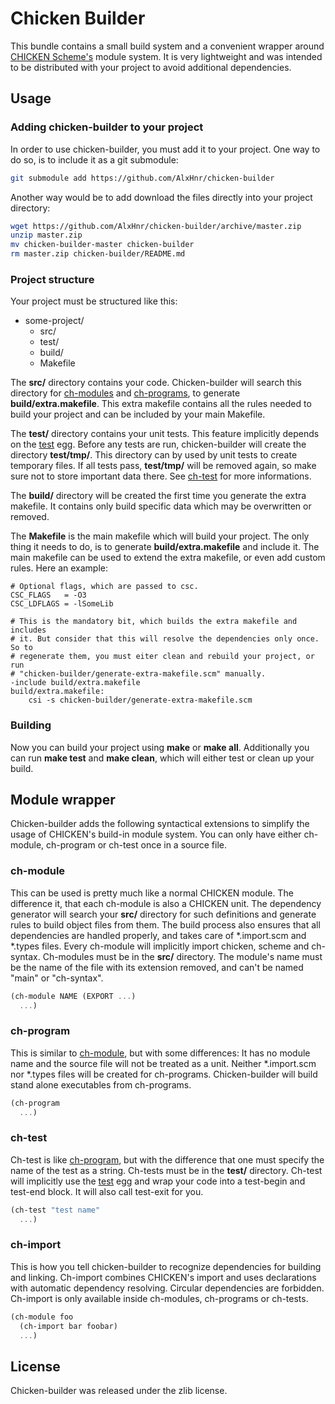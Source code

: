 # Chicken Builder

This bundle contains a small build system and a convenient wrapper around
[CHICKEN Scheme's](http://call-cc.org) module system. It is very
lightweight and was intended to be distributed with your project to avoid
additional dependencies.

## Usage
### Adding chicken-builder to your project

In order to use chicken-builder, you must add it to your project. One way
to do so, is to include it as a git submodule:

```sh
git submodule add https://github.com/AlxHnr/chicken-builder
```

Another way would be to add download the files directly into your project
directory:

```sh
wget https://github.com/AlxHnr/chicken-builder/archive/master.zip
unzip master.zip
mv chicken-builder-master chicken-builder
rm master.zip chicken-builder/README.md
```

### Project structure

Your project must be structured like this:

* some-project/
  * src/
  * test/
  * build/
  * Makefile

The **src/** directory contains your code. Chicken-builder will search this
directory for [ch-modules](#ch-module) and [ch-programs](#ch-program), to
generate **build/extra.makefile**. This extra makefile contains all the
rules needed to build your project and can be included by your main
Makefile.

The **test/** directory contains your unit tests. This feature implicitly
depends on the [test](http://wiki.call-cc.org/eggref/4/test) egg. Before
any tests are run, chicken-builder will create the directory **test/tmp/**.
This directory can by used by unit tests to create temporary files. If all
tests pass, **test/tmp/** will be removed again, so make sure not to store
important data there. See [ch-test](#ch-test) for more informations.

The **build/** directory will be created the first time you generate the
extra makefile. It contains only build specific data which may be
overwritten or removed.

The **Makefile** is the main makefile which will build your project. The
only thing it needs to do, is to generate **build/extra.makefile** and
include it. The main makefile can be used to extend the extra makefile, or
even add custom rules. Here an example:

```make
# Optional flags, which are passed to csc.
CSC_FLAGS   = -O3
CSC_LDFLAGS = -lSomeLib

# This is the mandatory bit, which builds the extra makefile and includes
# it. But consider that this will resolve the dependencies only once. So to
# regenerate them, you must eiter clean and rebuild your project, or run
# "chicken-builder/generate-extra-makefile.scm" manually.
-include build/extra.makefile
build/extra.makefile:
	csi -s chicken-builder/generate-extra-makefile.scm
```

### Building

Now you can build your project using **make** or **make all**. Additionally
you can run **make test** and **make clean**, which will either test or
clean up your build.

## Module wrapper

Chicken-builder adds the following syntactical extensions to simplify the
usage of CHICKEN's build-in module system. You can only have either
ch-module, ch-program or ch-test once in a source file.

### ch-module

This can be used is pretty much like a normal CHICKEN module. The
difference it, that each ch-module is also a CHICKEN unit. The dependency
generator will search your **src/** directory for such definitions and
generate rules to build object files from them. The build process also
ensures that all dependencies are handled properly, and takes care of
\*.import.scm and \*.types files. Every ch-module will implicitly import
chicken, scheme and ch-syntax. Ch-modules must be in the **src/**
directory. The module's name must be the name of the file with its
extension removed, and can't be named "main" or "ch-syntax".

```scheme
(ch-module NAME (EXPORT ...)
  ...)
```

### ch-program

This is similar to [ch-module](#ch-module), but with some differences: It
has no module name and the source file will not be treated as a unit.
Neither \*.import.scm nor \*.types files will be created for ch-programs.
Chicken-builder will build stand alone executables from ch-programs.

```scheme
(ch-program
  ...)
```

### ch-test

Ch-test is like [ch-program](#ch-program), but with the difference that one
must specify the name of the test as a string. Ch-tests must be in the
**test/** directory. Ch-test will implicitly use the
[test](http://wiki.call-cc.org/eggref/4/test) egg and wrap your code into a
test-begin and test-end block. It will also call test-exit for you.

```scheme
(ch-test "test name"
  ...)
```

### ch-import

This is how you tell chicken-builder to recognize dependencies for building
and linking. Ch-import combines CHICKEN's import and uses declarations with
automatic dependency resolving. Circular dependencies are forbidden.
Ch-import is only available inside ch-modules, ch-programs or ch-tests.

```scheme
(ch-module foo
  (ch-import bar foobar)
  ...)
```

## License

Chicken-builder was released under the zlib license.
